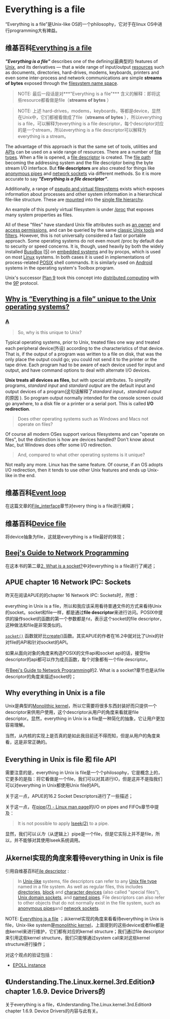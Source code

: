 # Everything is a file

“Everything is a file”是Unix-like OS的一个philosophy，它对于在linux OS中进行programming大有裨益。

## 维基百科[Everything is a file](https://en.wikipedia.org/wiki/Everything_is_a_file)

***"Everything is a file"*** describes one of the defining(最典型的) features of [Unix](https://en.wikipedia.org/wiki/Unix), and its derivatives — that a wide range of input/output [resources](https://en.wikipedia.org/wiki/System_resource) such as documents, directories, hard-drives, modems, keyboards, printers and even some inter-process and network communications are simple **streams of bytes** exposed through the [filesystem name space](https://en.wikipedia.org/wiki/Unix_directory_structure). 

> NOTE: 最后一段话是对***"Everything is a file"*** 含义的解释：即将这些resource都看做是file（**streams of bytes** ）

> NOTE: 上述 hard-drives，modems，keyboards，等都是device，显然在Unix中，它们都被看做成了file（**streams of bytes** ），所以everything is a file，可以解释为everything is a file descriptor，每个descriptor对应的是一个stream，所以everything is a file descriptor可以解释为everything is a stream。

The advantage of this approach is that the same set of tools, utilities and [APIs](https://en.wikipedia.org/wiki/API) can be used on a wide range of resources. There are a number of [file types](https://en.wikipedia.org/wiki/Unix_file_types). When a file is opened, a [file descriptor](https://en.wikipedia.org/wiki/File_descriptor) is created. The [file path](https://en.wikipedia.org/wiki/Path_(computing)) becoming the addressing system and the file descriptor being the byte stream I/O interface. But **file descriptors** are also created for things like [anonymous pipes](https://en.wikipedia.org/wiki/Anonymous_pipe) and [network sockets](https://en.wikipedia.org/wiki/Network_socket) via different methods. So it is more accurate to say ***"Everything is a file descriptor"***. 

Additionally, a range of [pseudo and virtual filesystems](https://en.wikipedia.org/wiki/List_of_file_systems#Pseudo-_and_virtual_file_systems) exists which exposes information about processes and other system information in a hierarchical file-like structure. These are [mounted](https://en.wikipedia.org/wiki/Mount_(computing)) into the [single file hierarchy](https://en.wikipedia.org/wiki/File_system#Unix-like_operating_systems).

An example of this purely virtual filesystem is under [/proc](https://en.wikipedia.org/wiki/Procfs) that exposes many system properties as files.

All of these "files" have standard Unix file attributes such as [an owner](https://en.wikipedia.org/wiki/Chown) and [access permissions](https://en.wikipedia.org/wiki/Chmod), and can be queried by the same [classic Unix tools](https://en.wikipedia.org/wiki/List_of_Unix_commands) and [filters](https://en.wikipedia.org/wiki/Filter_(Unix)). However, this is not universally considered a fast or portable approach. Some operating systems do not even mount /proc by default due to security or speed concerns. It is, though, used heavily by both the widely installed [BusyBox](https://en.wikipedia.org/wiki/BusyBox) [[5\]](https://en.wikipedia.org/wiki/Everything_is_a_file#cite_note-5) on [embedded systems](https://en.wikipedia.org/wiki/Embedded_systems) and by procps, which is used on most [Linux](https://en.wikipedia.org/wiki/Linux) systems. In both cases it is used in implementations of process-related [POSIX](https://en.wikipedia.org/wiki/POSIX) shell commands. It is similarly used on [Android](https://en.wikipedia.org/wiki/Android_(operating_system)) systems in the operating system's Toolbox program. 

Unix's successor [Plan 9](https://en.wikipedia.org/wiki/Plan_9_from_Bell_Labs) took this concept into [distributed computing](https://en.wikipedia.org/wiki/Distributed_operating_system) with the [9P](https://en.wikipedia.org/wiki/9P_(protocol)) protocol.

## [Why is “Everything is a file” unique to the Unix operating systems?](https://superuser.com/questions/364152/why-is-everything-is-a-file-unique-to-the-unix-operating-systems)

### [A](https://superuser.com/a/364157)

> So, why is this unique to Unix?

Typical operating systems, prior to Unix, treated files one way and treated each peripheral device(外设) according to the characteristics of that device. That is, if the output of a program was written to a file on disk, that was the only place the output could go; you could not send it to the printer or the tape drive. Each program had to be aware of each device used for input and output, and have command options to deal with alternate I/O devices.

**Unix treats all devices as files**, but with special attributes. To simplify programs, *standard input* and *standard output* are the default input and output devices of a program(这句话解释了*standard input*，*standard output* 的原因 ). So program output normally intended for the console screen could go anywhere, to a disk file or a printer or a serial port. This is called **I/O redirection**.

> Does other operating systems such as Windows and Macs not operate on files?

Of course all modern OSes support various filesystems and can "operate on files", but the distinction is how are devices handled? Don't know about Mac, but Windows does offer some I/O redirection.

> And, compared to what other operating systems is it unique?

Not really any more. Linux has the same feature. Of course, if an OS adopts I/O redirection, then it tends to use other Unix features and ends up Unix-like in the end.

## 维基百科[Event loop](https://en.wikipedia.org/wiki/Event_loop)

在这篇文章的[File_interface](https://en.wikipedia.org/wiki/Event_loop#File_interface)章节对every thing is a file进行阐释；



## 维基百科[Device file](https://en.wikipedia.org/wiki/Device_file)

将device抽象为file，这就是everything is a file最好的体现；

## [Beej's Guide to Network Programming](https://beej.us/guide/bgnet/html/multi/index.html)

在这本书的第二章[2. What is a socket?](https://beej.us/guide/bgnet/html/multi/theory.html)中对everything is a file进行了阐述；



## APUE chapter 16 Network IPC: Sockets

昨天在阅读APUE的的chapter 16 Network IPC: Sockets时，所想：

everything in Unix is a file，所以和我应该采用看待普通文件的方式来看待Unix的socket。socket和file一样，都是通过**file descriptor**来进行访问。POSIX中提供的操作socket的函数的第一个参数都是`fd`，表示这个socket的file descriptor，这种做法和file是非常类似的。



[`socket()`](http://man7.org/linux/man-pages/man2/socket.2.html) 函数就好比[create()](https://linux.die.net/man/2/creat)函数。其实APUE的作者在16.2中就对比了Unix的针对file的API和针对socket的API。



如果从面向对象的角度来构造POSIX的文件api和socket api的话，接受file descriptor的api都可以作为成员函数，每个对象都有一个file descriptor。

在[Beej's Guide to Network Programming](https://beej.us/guide/bgnet/html/multi/index.html)的2. What is a socket?章节也是从file descriptor的角度来描述socket的；



## Why everything in Unix is a file



Unix是典型的[Monolithic kernel](https://en.wikipedia.org/wiki/Monolithic_kernel)，所以它需要将很多东西封装好而只提供一个descriptor来供用户使用，这个descriptor从用户的角度来看就是file descriptor。显然，everything in Unix is a file是一种简化的抽象，它让用户更加容易理解。

当然，从内核的实现上是否真的是如此我目前还不得而知，但是从用户的角度来看，这是非常正确的。





## Everything in Unix is file 和 file API

需要注意的是，everything in Unix is file是一个个philosophy，它是概念上的，它更多的是指：将它看做是一个file，我们可以对其进行IO，但是这并不是指我们可以对everything in Unix都使用Unix file的API。

关于这一点，APUE的16.2 Socket Descriptors进行了一些描述；

关于这一点，在[pipe(7) - Linux man page](https://linux.die.net/man/7/pipe)的I/O on pipes and FIFOs章节中提及：

> It is not possible to apply [lseek(2)](https://linux.die.net/man/2/lseek) to a pipe.

显然，我们可以*认为*（从逻辑上）pipe是一个file，但是它实际上并不是file，所以，并不能够对其使用lseek系统调用。



## 从kernel实现的角度来看待everything in Unix is file

引用自维基百科[File descriptor](https://en.wikipedia.org/wiki/File_descriptor) :

> In [Unix-like](https://en.wikipedia.org/wiki/Unix-like) systems, file descriptors can refer to any [Unix file type](https://en.wikipedia.org/wiki/Unix_file_type) named in a file system. As well as regular files, this includes [directories](https://en.wikipedia.org/wiki/Directory_(file_systems)), [block](https://en.wikipedia.org/wiki/Block_device) and [character devices](https://en.wikipedia.org/wiki/Character_device) (also called "special files"), [Unix domain sockets](https://en.wikipedia.org/wiki/Unix_domain_socket), and [named pipes](https://en.wikipedia.org/wiki/Named_pipe). File descriptors can also refer to other objects that do not normally exist in the file system, such as [anonymous pipes](https://en.wikipedia.org/wiki/Anonymous_pipe)and [network sockets](https://en.wikipedia.org/wiki/Network_socket).

NOTE: [Everything is a file](https://en.wikipedia.org/wiki/Everything_is_a_file) ；从kernel实现的角度来看看待everything in Unix is file，Unix-like system是[monolithic kernel](https://en.wikipedia.org/wiki/Monolithic_kernel)，上面提到的这些device或者file都是由kernel来进行维护，它们都有对应的kernel structure；我们通过file descriptor来引用这些kernel structure，我们只能够通过system call来对这些kernel structure进行操作；

对这个观点的验证包括：

- [EPOLL instance](http://man7.org/linux/man-pages/man2/epoll_create.2.html)



## 《Understanding.The.Linux.kernel.3rd.Edition》chapter 1.6.9. Device Drivers的

关于everything is a file，《Understanding.The.Linux.kernel.3rd.Edition》chapter 1.6.9. Device Drivers的内容与此有关。